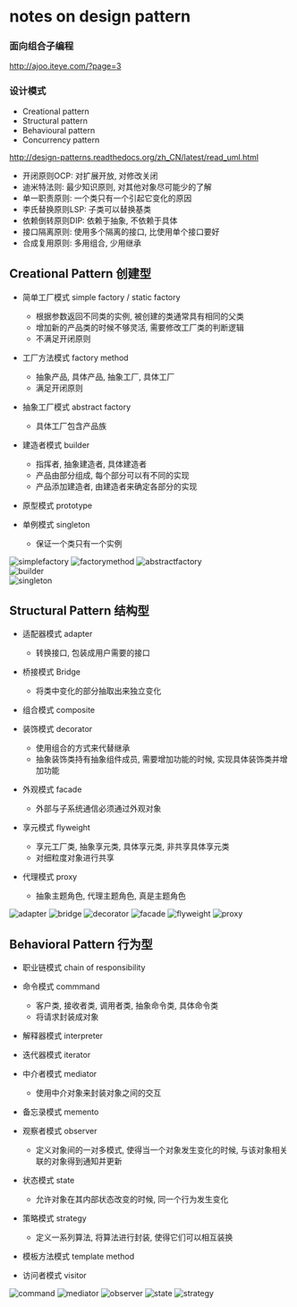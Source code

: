 # notes on design pattern

### 面向组合子编程

<http://ajoo.iteye.com/?page=3>

### 设计模式
- Creational pattern
- Structural pattern
- Behavioural pattern
- Concurrency pattern

<http://design-patterns.readthedocs.org/zh_CN/latest/read_uml.html>

- 开闭原则OCP: 对扩展开放, 对修改关闭
- 迪米特法则: 最少知识原则, 对其他对象尽可能少的了解
- 单一职责原则: 一个类只有一个引起它变化的原因
- 李氏替换原则LSP: 子类可以替换基类
- 依赖倒转原则DIP: 依赖于抽象, 不依赖于具体
- 接口隔离原则: 使用多个隔离的接口, 比使用单个接口要好
- 合成复用原则: 多用组合, 少用继承

## Creational Pattern 创建型

- 简单工厂模式 simple factory / static factory 
  - 根据参数返回不同类的实例, 被创建的类通常具有相同的父类
  - 增加新的产品类的时候不够灵活, 需要修改工厂类的判断逻辑
  - 不满足开闭原则

- 工厂方法模式 factory method
  - ​抽象产品, 具体产品, 抽象工厂, 具体工厂
  - 满足开闭原则
  
- 抽象工厂模式 abstract factory
    - 具体工厂包含产品族
        
- 建造者模式 builder
    - 指挥者, 抽象建造者, 具体建造者
    - 产品由部分组成, 每个部分可以有不同的实现
    - 产品添加建造者, 由建造者来确定各部分的实现
    
- 原型模式 prototype

- 单例模式 singleton
    - 保证一个类只有一个实例

![simplefactory](./pic/simplefactory.jpg)
![factorymethod](./pic/factorymethod.jpg)
![abstractfactory](./pic/abstractfactory.jpg)  
![builder](./pic/builder.jpg)    
![singleton](./pic/singleton.jpg)  

## Structural Pattern 结构型

- 适配器模式 adapter
    - 转换接口, 包装成用户需要的接口

- 桥接模式 Bridge
    - 将类中变化的部分抽取出来独立变化

- 组合模式 composite

- 装饰模式 decorator
    - 使用组合的方式来代替继承
    - 抽象装饰类持有抽象组件成员, 需要增加功能的时候, 实现具体装饰类并增加功能 
    
- 外观模式 facade
    - 外部与子系统通信必须通过外观对象
    
- 享元模式 flyweight
    - 享元工厂类, 抽象享元类, 具体享元类, 非共享具体享元类
    - 对细粒度对象进行共享
    
- 代理模式 proxy
    - 抽象主题角色, 代理主题角色, 真是主题角色

![adapter](./pic/adapter.jpg)
![bridge](./pic/bridge.jpg)
![decorator](./pic/decorator.png)
![facade](./pic/facade.jpg)
![flyweight](./pic/flyweight.png)
![proxy](./pic/proxy.png)

## Behavioral Pattern 行为型

- 职业链模式 chain of responsibility

- 命令模式 commmand
    - 客户类, 接收者类, 调用者类, 抽象命令类, 具体命令类
    - 将请求封装成对象 
    
- 解释器模式 interpreter

- 迭代器模式 iterator

- 中介者模式 mediator
    - 使用中介对象来封装对象之间的交互 
    
- 备忘录模式 memento

- 观察者模式 observer
    - 定义对象间的一对多模式, 使得当一个对象发生变化的时候, 与该对象相关联的对象得到通知并更新

- 状态模式 state
    - 允许对象在其内部状态改变的时候, 同一个行为发生变化

- 策略模式 strategy
    - 定义一系列算法, 将算法进行封装, 使得它们可以相互装换
    
- 模板方法模式 template method

- 访问者模式 visitor

![command](./pic/command.png)
![mediator](./pic/mediator.png)
![observer](./pic/observer.png)
![state](./pic/state.png)
![strategy](./pic/strategy.png)